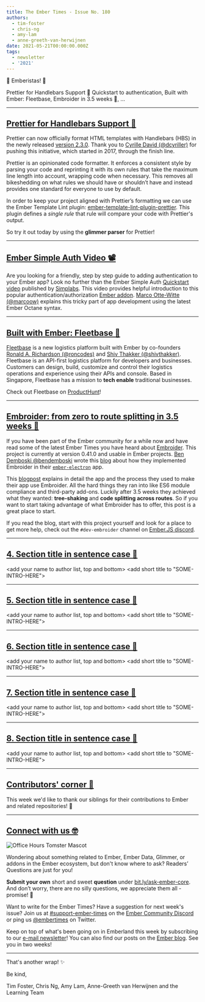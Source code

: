 ```yaml
---
title: The Ember Times - Issue No. 180
authors:
  - tim-foster
  - chris-ng
  - amy-lam
  - anne-greeth-van-herwijnen
date: 2021-05-21T00:00:00.000Z
tags:
  - newsletter
  - '2021'
---
```


👋 Emberistas! 🐹
  
<SOME-INTRO-HERE-TO-KEEP-THEM-SUBSCRIBERS-READING>
Prettier for Handlebars Support 🙌
Quickstart to authentication,
Built with Ember: Fleetbase,
Embroider in 3.5 weeks 📝,
...
  
---  

## [Prettier for Handlebars Support 🙌](https://prettier.io/blog/2021/05/09/2.3.0.html#ember--handlebars)

Prettier can now officially format HTML templates with Handlebars (HBS) in the newly released [version 2.3.0](https://prettier.io/blog/2021/05/09/2.3.0.html#ember--handlebars). Thank you to [Cyrille David (@dcyriller)](https://github.com/dcyriller) for pushing this initiative, which started in 2017, through the finish line.

Prettier is an opinionated code formatter. It enforces a consistent style by parsing your code and reprinting it with its own rules that take the maximum line length into account, wrapping code when necessary. This removes all bikeshedding on what rules we should have or shouldn’t have and instead provides one standard for everyone to use by default.

In order to keep your project aligned with Prettier’s formatting we can use the Ember Template Lint plugin: [ember-template-lint-plugin-prettier](https://github.com/ember-template-lint/ember-template-lint-plugin-prettier). This plugin defines a _single rule_ that rule will compare your code with Prettier's output.

So try it out today by using the **glimmer parser** for Prettier!  
  
---

<!--alex disable simple-->

## [Ember Simple Auth Video 📽](https://www.youtube.com/watch?v=bSWN4_EbTPI)

Are you looking for a friendly, step by step guide to adding authentication to your Ember app? Look no further than the Ember Simple Auth [Quickstart video](https://www.youtube.com/watch?v=bSWN4_EbTPI) published by [Simplabs](https://simplabs.com/). This video provides helpful introduction to this popular authentication/authorization [Ember addon](https://ember-simple-auth.com/). [Marco Otte-Witte (@marcoow)](https://github.com/marcoow) explains this tricky part of app development using the latest Ember Octane syntax.

<!--alex enable simple-->

---
  
## [Built with Ember: Fleetbase 🚀](https://fleetbase.io/)

[Fleetbase](https://fleetbase.io/) is a new logistics platform built with Ember by co-founders [Ronald A. Richardson (@roncodes)](https://github.com/roncodes) and [Shiv Thakker (@shivthakker)](https://github.com/shivthakker). Fleetbase is an API-first logistics platform for developers and businesses. Customers can design, build, customize and control their logistics operations and experience using their APIs and console. Based in Singapore, Fleetbase has a mission to **tech enable** traditional businesses.

Check out Fleetbase on [ProductHunt](https://www.producthunt.com/posts/fleetbase)!

---

## [Embroider: from zero to route splitting in 3.5 weeks 📝](https://dev.to/bendemboski/embroider-from-zero-to-route-splitting-in-3-5-weeks-5abo)

If you have been part of the Ember community for a while now and have read some of the latest Ember Times you have heard about [Embroider](https://github.com/embroider-build/embroider). This project is currently at version 0.41.0 and usable in Ember projects.  [Ben Demboski @bendemboski](https://github.com/bendemboski) wrote this [blog](https://dev.to/bendemboski/embroider-from-zero-to-route-splitting-in-3-5-weeks-5abo) about how they implemented Embroider in their [`ember-electron`](https://ember-electron.js.org) app.

This [blogpost](https://dev.to/bendemboski/embroider-from-zero-to-route-splitting-in-3-5-weeks-5abo) explains in detail the app and the process they used to make their app use Embroider. All the hard things they ran into like ES6 module compliance and third-party add-ons. Luckily after 3.5 weeks they achieved what they wanted: **tree-shaking** and **code splitting across routes**. So if you want to start taking advantage of what Embroider has to offer, this post is a great place to start.

If you read the blog, start with this project yourself and look for a place to get more help, check out the `#dev-embroider` channel on [Ember.JS discord](https://discord.gg/emberjs).

---

## [4. Section title in sentence case 🐹](section-url)

<change section title emoji>
<consider adding some bold to your paragraph>
<add the contributor in the post in format "FirstName LastName (@githubUserName)" linked to their GitHub account>
<please include link to external article/repo/etc in paragraph / body text, not just header title above>

<add your name to author list, top and bottom>
<add short title to "SOME-INTRO-HERE">

---

## [5. Section title in sentence case 🐹](section-url)

<change section title emoji>
<consider adding some bold to your paragraph>
<add the contributor in the post in format "FirstName LastName (@githubUserName)" linked to their GitHub account>
<please include link to external article/repo/etc in paragraph / body text, not just header title above>

<add your name to author list, top and bottom>
<add short title to "SOME-INTRO-HERE">

---

## [6. Section title in sentence case 🐹](section-url)

<change section title emoji>
<consider adding some bold to your paragraph>
<add the contributor in the post in format "FirstName LastName (@githubUserName)" linked to their GitHub account>
<please include link to external article/repo/etc in paragraph / body text, not just header title above>

<add your name to author list, top and bottom>
<add short title to "SOME-INTRO-HERE">

---

## [7. Section title in sentence case 🐹](section-url)

<change section title emoji>
<consider adding some bold to your paragraph>
<add the contributor in the post in format "FirstName LastName (@githubUserName)" linked to their GitHub account>
<please include link to external article/repo/etc in paragraph / body text, not just header title above>

<add your name to author list, top and bottom>
<add short title to "SOME-INTRO-HERE">

---

## [8. Section title in sentence case 🐹](section-url)

<change section title emoji>
<consider adding some bold to your paragraph>
<add the contributor in the post in format "FirstName LastName (@githubUserName)" linked to their GitHub account>
<please include link to external article/repo/etc in paragraph / body text, not just header title above>

<add your name to author list, top and bottom>
<add short title to "SOME-INTRO-HERE">

---

## [Contributors' corner 👏](https://guides.emberjs.com/release/contributing/repositories/)

<p>This week we'd like to thank our siblings for their contributions to Ember and related repositories! 💖</p>

---

## [Connect with us 🤓](https://docs.google.com/forms/d/e/1FAIpQLScqu7Lw_9cIkRtAiXKitgkAo4xX_pV1pdCfMJgIr6Py1V-9Og/viewform)

<div class="blog-row">
  <img class="float-right small transparent padded" alt="Office Hours Tomster Mascot" title="Readers' Questions" src="/images/tomsters/officehours.png" />

  <p>Wondering about something related to Ember, Ember Data, Glimmer, or addons in the Ember ecosystem, but don't know where to ask? Readers’ Questions are just for you!</p>

  <p><strong>Submit your own</strong> short and sweet <strong>question</strong> under <a href="https://bit.ly/ask-ember-core" target="rq">bit.ly/ask-ember-core</a>. And don’t worry, there are no silly questions, we appreciate them all - promise! 🤞</p>

  <p>Want to write for the Ember Times? Have a suggestion for next week's issue? Join us at <a href="https://discordapp.com/channels/480462759797063690/485450546887786506">#support-ember-times</a> on the <a href="https://discord.gg/emberjs">Ember Community Discord</a> or ping us <a href="https://twitter.com/embertimes">@embertimes</a> on Twitter.</p>

  <p>Keep on top of what's been going on in Emberland this week by subscribing to our <a href="https://embertimes.substack.com/">e-mail newsletter</a>! You can also find our posts on the <a href="https://blog.emberjs.com/tag/newsletter">Ember blog</a>. See you in two weeks!</p>
</div>

---

That's another wrap! ✨

Be kind,

Tim Foster, Chris Ng, Amy Lam, Anne-Greeth van Herwijnen and the Learning Team
